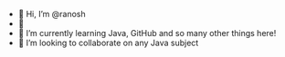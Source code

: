 - 👋 Hi, I’m @ranosh
- 👀 
- 🌱 I’m currently learning Java, GitHub and so many other things here!
- 💞️ I’m looking to collaborate on any Java subject


<!---
ranosh86/ranosh86 is a ✨ special ✨ repository because its `README.md` (this file) appears on your GitHub profile.
You can click the Preview link to take a look at your changes.
--->

